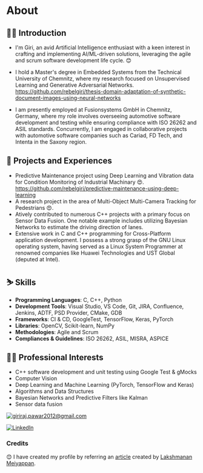 # About

## 🚴‍♂️ Introduction
* I'm Giri, an avid Artificial Intelligence enthusiast with a keen interest in crafting and implementing AI/ML-driven solutions, leveraging the agile and scrum software development life cycle. 😊
* I hold a Master's degree in Embedded Systems from the Technical University of Chemnitz, where my research focused on Unsupervised Learning and Generative Adversarial Networks.
  https://github.com/rebelgiri/thesis-domain-adaptation-of-synthetic-document-images-using-neural-networks

* I am presently employed at Fusionsystems GmbH in Chemnitz, Germany, where my role involves overseeing automotive software development and testing while ensuring compliance with ISO 26262 and ASIL standards. Concurrently, I am engaged in collaborative projects with automotive software companies such as Cariad, FD Tech, and Intenta in the Saxony region.
 

## 🚅 Projects and Experiences
* Predictive Maintenance project using Deep Learning and Vibration data for Condition Monitoring of Industrial Machinary :heart_eyes:.
https://github.com/rebelgiri/predictive-maintenance-using-deep-learning
* A research project in the area of Multi-Object Multi-Camera Tracking for Pedestrians :heart_eyes:.
* Atively contributed to numerous C++ projects with a primary focus on Sensor Data Fusion. One notable example includes utilizing Bayesian Networks to estimate the driving direction of lanes.
* Extensive work in C and C++ programming for Cross-Platform application development. I possess a strong grasp of the GNU Linux operating system, having served as a Linux System Programmer at renowned companies like Huawei Technologies and UST Global (deputed at Intel).

## ⛷️ Skills
* **Programming Languages**: C, C++, Python
* **Development Tools**: Visual Studio, VS Code, Git, JIRA, Confluence, Jenkins, ADTF, PSD Provider, CMake, GDB
* **Frameworks**: CI & CD, GoogleTest, TensorFlow, Keras, PyTorch
* **Libraries**: OpenCV, Scikit-learn, NumPy
* **Methodologies**: Agile and Scrum
* **Compliances & Guidelines**: ISO 26262, ASIL, MISRA, ASPICE

## 🧘‍♂️ Professional Interests
* C++ software development and unit testing using Google Test & gMocks
* Computer Vision
* Deep Learning and Machine Learning (PyTorch, TensorFlow and Keras)
* Algorithms and Data Structures
* Bayesian Networks and Predictive Filters like Kalman
* Sensor data fusion
  
<!-- ![Overall Stats](https://github-readme-stats.vercel.app/api?username=rebelgiri&count_private=true&show_icons=true&hide=contribs) -->

<!-- [Top Langs](https://github-readme-stats.vercel.app/api/top-langs/?username=rebelgiri&layout=compact) -->


<a href="mailto:giriraj.pawar2012@gmail.com">![giriraj.pawar2012@gmail.com](https://img.shields.io/badge/Gmail-D14836?style=for-the-badge&logo=gmail&logoColor=white)</a>

<a href="https://www.linkedin.com/in/rebelgiri/">![LinkedIn](https://img.shields.io/badge/LinkedIn-0077B5?style=for-the-badge&logo=linkedin&logoColor=white)</a>


### Credits

:blush: I have created my profile by referring an [article](https://laxmena.com/posts/github-pofile-readme) created by [Lakshmanan Meiyappan](https://github.com/laxmena).

